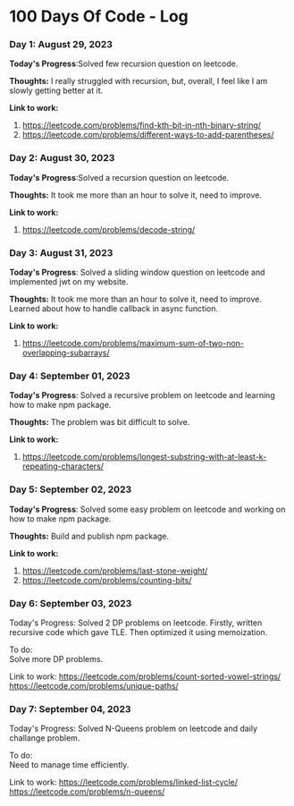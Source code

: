 # 100 Days Of Code - Log

### Day 1: August 29, 2023


**Today's Progress**:Solved few recursion question on leetcode.

**Thoughts:** I really struggled with recursion, but, overall, I feel like I am slowly getting better at it.

**Link to work:** 
1. https://leetcode.com/problems/find-kth-bit-in-nth-binary-string/
2. https://leetcode.com/problems/different-ways-to-add-parentheses/

### Day 2: August 30, 2023


**Today's Progress**:Solved a recursion question on leetcode.

**Thoughts:** It took me more than an hour to solve it, need to improve.

**Link to work:** 
1. https://leetcode.com/problems/decode-string/

### Day 3: August 31, 2023


**Today's Progress**: Solved a sliding window question on leetcode and implemented jwt on my website.

**Thoughts:** It took me more than an hour to solve it, need to improve. Learned about how to handle callback in async function.

**Link to work:** 
1. https://leetcode.com/problems/maximum-sum-of-two-non-overlapping-subarrays/


### Day 4: September 01, 2023


**Today's Progress**: Solved a recursive problem on leetcode and learning how to make npm package.

**Thoughts:** The problem was bit difficult to solve.

**Link to work:** 
1. https://leetcode.com/problems/longest-substring-with-at-least-k-repeating-characters/

   

### Day 5: September 02, 2023


**Today's Progress**: Solved some easy problem on leetcode and working on how to make npm package.

**Thoughts:** Build and publish npm package.

**Link to work:** 
1. https://leetcode.com/problems/last-stone-weight/
2. https://leetcode.com/problems/counting-bits/

### Day 6: September 03, 2023

Today's Progress: 
Solved 2 DP problems on leetcode.
Firstly, written recursive code which gave TLE.
Then optimized it using memoization.

To do:   
Solve more DP problems.

Link to work:
https://leetcode.com/problems/count-sorted-vowel-strings/
https://leetcode.com/problems/unique-paths/

### Day 7: September 04, 2023

Today's Progress: 
Solved N-Queens problem on leetcode and daily challange problem.

To do:   
Need to manage time efficiently.

Link to work:
https://leetcode.com/problems/linked-list-cycle/
https://leetcode.com/problems/n-queens/

<!--

### Day 0: February 30, 2016 (Example 2)
##### (delete me or comment me out)

**Today's Progress**: Fixed CSS, worked on canvas functionality for the app.

**Thoughts**: I really struggled with CSS, but, overall, I feel like I am slowly getting better at it. Canvas is still new for me, but I managed to figure out some basic functionality.

**Link(s) to work**: [Calculator App](http://www.example.com)


### Day 1: June 27, Monday

**Today's Progress**: I've gone through many exercises on FreeCodeCamp.

**Thoughts** I've recently started coding, and it's a great feeling when I finally solve an algorithm challenge after a lot of attempts and hours spent.

**Link(s) to work**
1. [Find the Longest Word in a String](https://www.freecodecamp.com/challenges/find-the-longest-word-in-a-string)
2. [Title Case a Sentence](https://www.freecodecamp.com/challenges/title-case-a-sentence)
3. 
--!>
